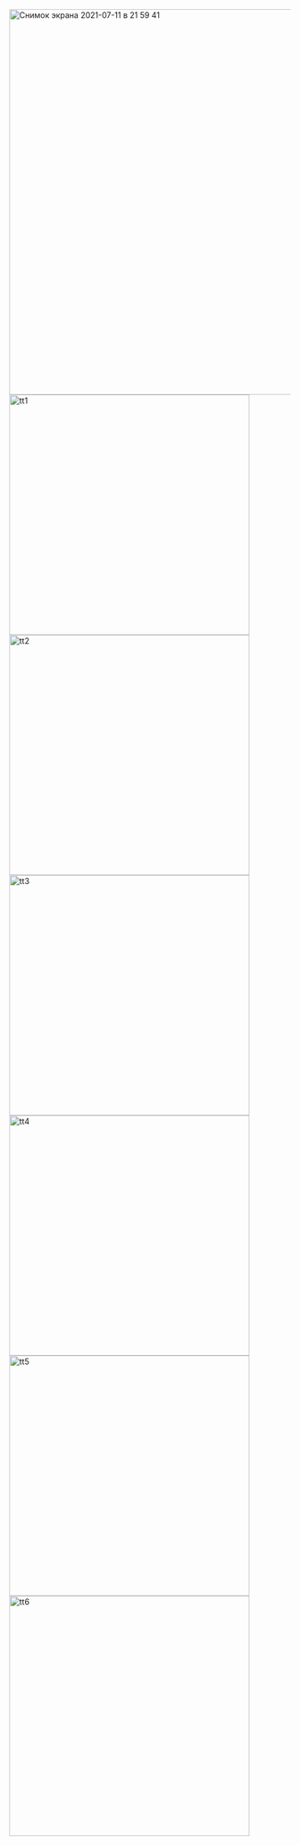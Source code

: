 <img width="690" alt="Снимок экрана 2021-07-11 в 21 59 41" src="https://user-images.githubusercontent.com/49156359/125202289-c6022a80-e294-11eb-92ec-7a92af18471f.png">
<img width="430" alt="tt1" src="https://user-images.githubusercontent.com/49156359/125202298-d0bcbf80-e294-11eb-8f5f-82f34006fae4.png">
<img width="430" alt="tt2" src="https://user-images.githubusercontent.com/49156359/125202304-d5817380-e294-11eb-93dc-3a8507089189.png">
<img width="430" alt="tt3" src="https://user-images.githubusercontent.com/49156359/125202307-dadebe00-e294-11eb-8e87-75d47b922c3e.png">
<img width="430" alt="tt4" src="https://user-images.githubusercontent.com/49156359/125202312-e03c0880-e294-11eb-9b96-dff339ac0a1b.png">
<img width="430" alt="tt5" src="https://user-images.githubusercontent.com/49156359/125202314-e336f900-e294-11eb-8ce8-7c2e4fdc0eec.png">
<img width="430" alt="tt6" src="https://user-images.githubusercontent.com/49156359/125202321-e92cda00-e294-11eb-984d-4e079cfb1000.png">
